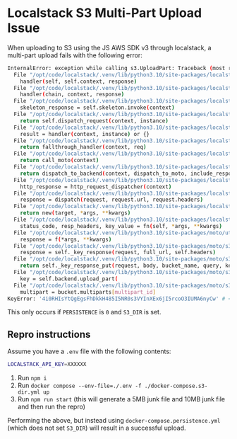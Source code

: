 # Localstack S3 Multi-Part Upload Issue

When uploading to S3 using the JS AWS SDK v3 through localstack, a multi-part upload fails with the following error:

```bash
InternalError: exception while calling s3.UploadPart: Traceback (most recent call last):
  File "/opt/code/localstack/.venv/lib/python3.10/site-packages/localstack/aws/chain.py", line 90, in handle
    handler(self, self.context, response)
  File "/opt/code/localstack/.venv/lib/python3.10/site-packages/localstack/aws/handlers/service.py", line 123, in __call__
    handler(chain, context, response)
  File "/opt/code/localstack/.venv/lib/python3.10/site-packages/localstack/aws/handlers/service.py", line 93, in __call__
    skeleton_response = self.skeleton.invoke(context)
  File "/opt/code/localstack/.venv/lib/python3.10/site-packages/localstack/aws/skeleton.py", line 154, in invoke
    return self.dispatch_request(context, instance)
  File "/opt/code/localstack/.venv/lib/python3.10/site-packages/localstack/aws/skeleton.py", line 166, in dispatch_request
    result = handler(context, instance) or {}
  File "/opt/code/localstack/.venv/lib/python3.10/site-packages/localstack/aws/forwarder.py", line 67, in _call
    return fallthrough_handler(context, req)
  File "/opt/code/localstack/.venv/lib/python3.10/site-packages/localstack/services/moto.py", line 83, in _proxy_moto
    return call_moto(context)
  File "/opt/code/localstack/.venv/lib/python3.10/site-packages/localstack/services/moto.py", line 46, in call_moto
    return dispatch_to_backend(context, dispatch_to_moto, include_response_metadata)
  File "/opt/code/localstack/.venv/lib/python3.10/site-packages/localstack/aws/forwarder.py", line 120, in dispatch_to_backend
    http_response = http_request_dispatcher(context)
  File "/opt/code/localstack/.venv/lib/python3.10/site-packages/localstack/services/moto.py", line 111, in dispatch_to_moto
    response = dispatch(request, request.url, request.headers)
  File "/opt/code/localstack/.venv/lib/python3.10/site-packages/localstack/utils/patch.py", line 38, in proxy
    return new(target, *args, **kwargs)
  File "/opt/code/localstack/.venv/lib/python3.10/site-packages/localstack/services/s3/provider.py", line 1360, in _fix_key_response
    status_code, resp_headers, key_value = fn(self, *args, **kwargs)
  File "/opt/code/localstack/.venv/lib/python3.10/site-packages/moto/utilities/aws_headers.py", line 64, in _wrapper
    response = f(*args, **kwargs)
  File "/opt/code/localstack/.venv/lib/python3.10/site-packages/moto/s3/responses.py", line 1131, in key_response
    response = self._key_response(request, full_url, self.headers)
  File "/opt/code/localstack/.venv/lib/python3.10/site-packages/moto/s3/responses.py", line 1241, in _key_response
    return self._key_response_put(request, body, bucket_name, query, key_name)
  File "/opt/code/localstack/.venv/lib/python3.10/site-packages/moto/s3/responses.py", line 1422, in _key_response_put
    key = self.backend.upload_part(
  File "/opt/code/localstack/.venv/lib/python3.10/site-packages/moto/s3/models.py", line 2099, in upload_part
    multipart = bucket.multiparts[multipart_id]
KeyError: '4i0RHIsYtQgEgsFhDkkH485I5NR0s3VYInXEx6jI5rcoO3IUMA6nyCw' # <- UploadId taken from CreateMultipartUpload
```

This only occurs if `PERSISTENCE` is `0` and `S3_DIR` is set.

## Repro instructions

Assume you have a `.env` file with the following contents:

```bash
LOCALSTACK_API_KEY=XXXXXX
```

1. Run `npm i`
2. Run `docker compose --env-file=./.env -f ./docker-compose.s3-dir.yml up`
3. Run `npm run start` (this will generate a 5MB junk file and 10MB junk file and then run the repro)

Performing the above, but instead using `docker-compose.persistence.yml` (which does not set `S3_DIR`) will result in a successful upload.
